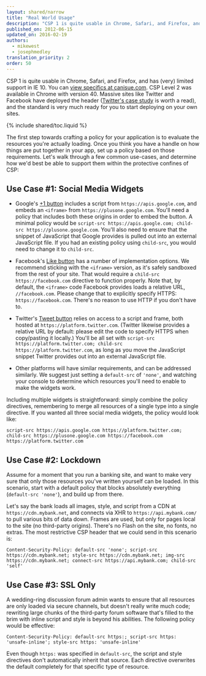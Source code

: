 ```yaml
---
layout: shared/narrow
title: "Real World Usage"
description: "CSP 1 is quite usable in Chrome, Safari, and Firefox, and has (very) limited support in IE 10. CSP Level 2 was available in Chrome with version 40. "
published_on: 2012-06-15
updated_on: 2016-02-19
authors:
  - mikewest
  - josephmedley
translation_priority: 2
order: 50
---
```


<p class="intro">
CSP 1 is quite usable in Chrome, Safari, and Firefox, and has (very) limited
support in IE 10. You can <a href="http://caniuse.com/#feat=contentsecuritypolicy">
view specifics at canisue.com</a>. CSP Level 2 was available in Chrome with
version 40. Massive sites like Twitter and Facebook have deployed the header
(<a href="https://blog.twitter.com/2011/improving-browser-security-csp">Twitter's
case study</a> is worth a read), and the standard is very much ready
for you to start deploying on your own sites.
</p>

{% include shared/toc.liquid %}

The first step towards crafting a policy for your application is to evaluate the
resources you're actually loading. Once you think you have a handle on how
things are put together in your app, set up a policy based on those
requirements. Let's walk through a few common use-cases, and determine how we'd
best be able to support them within the protective confines of CSP:

## Use Case #1: Social Media Widgets

* Google's [+1 button](http://www.google.com/intl/en/webmasters/+1/button/index.html)
includes a script from `https://apis.google.com`, and embeds an `<iframe>` from
`https://plusone.google.com`. You'll need a policy that includes both these
origins in order to embed the button. A minimal policy would be `script-src
https://apis.google.com; child-src https://plusone.google.com`. You'll also need
to ensure that the snippet of JavaScript that Google provides is pulled out into
an external JavaScript file. If you had an existing policy using `child-src`,
you would need to change it to `child-src`.

* Facebook's [Like button](http://developers.facebook.com/docs/reference/plugins/like/)
has a number of implementation options. We recommend sticking with the
`<iframe>` version, as it's safely sandboxed from the rest of your site. That
would require a `child-src https://facebook.com` directive to function properly.
Note that, by default, the `<iframe>` code Facebook provides loads a relative
URL, `//facebook.com`. Please change that to explicitly specify HTTPS:
`https://facebook.com`. There's no reason to use HTTP if you don't have to.

* Twitter's [Tweet button](https://twitter.com/about/resources/buttons)
relies on access to a script and frame, both hosted at
`https://platform.twitter.com`. (Twitter likewise provides a relative URL by
default: please edit the code to specify HTTPS when copy/pasting it locally.)
You'll be all set with `script-src https://platform.twitter.com; child-src
https://platform.twitter.com`, as long as you move the JavaScript snippet
Twitter provides out into an external JavaScript file.

* Other platforms will have similar requirements, and can be addressed similarly. 
We suggest just setting a `default-src` of `'none'`, and watching your console to 
determine which resources you'll need to enable to make the widgets work.

Including multiple widgets is straightforward: simply combine the policy
directives, remembering to merge all resources of a single type into a single
directive. If you wanted all three social media widgets, the policy would look
like:

    script-src https://apis.google.com https://platform.twitter.com; child-src https://plusone.google.com https://facebook.com https://platform.twitter.com

## Use Case #2: Lockdown

Assume for a moment that you run a banking site, and want to make very sure that
only those resources you've written yourself can be loaded. In this scenario,
start with a default policy that blocks absolutely everything (`default-src
'none'`), and build up from there.

Let's say the bank loads all images, style, and script from a CDN at
`https://cdn.mybank.net`, and connects via XHR to `https://api.mybank.com/` to
pull various bits of data down. Frames are used, but only for pages local to the
site (no third-party origins). There's no Flash on the site, no fonts, no
extras. The most restrictive CSP header that we could send in this scenario is:

    Content-Security-Policy: default-src 'none'; script-src https://cdn.mybank.net; style-src https://cdn.mybank.net; img-src https://cdn.mybank.net; connect-src https://api.mybank.com; child-src 'self'

## Use Case #3: SSL Only

A wedding-ring discussion forum admin wants to ensure that all resources are
only loaded via secure channels, but doesn't really write much code; rewriting
large chunks of the third-party forum software that's filled to the brim with
inline script and style is beyond his abilities. The following policy would be
effective:

    Content-Security-Policy: default-src https:; script-src https: 'unsafe-inline'; style-src https: 'unsafe-inline'

Even though `https:` was specified in `default-src`, the script and style
directives don't automatically inherit that source. Each directive overwrites
the default completely for that specific type of resource.
